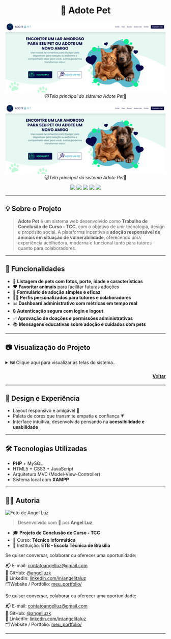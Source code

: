 <h1 align="center">
  🐾 Adote Pet
</h1>
<p align="center">
  <img src="./img/tela-principal.png" alt="Reconhecimento Facial" width="800"/>
  <br/>
  🐱<em>Tela principal do sistema Adote Pet</em>🐶
</p>
<p align="center">
  <img src="./img/tela-principal.png" alt="Reconhecimento Facial" width="800"/>
  <br/>
  🐱<em>Tela principal do sistema Adote Pet</em>🐶
</p>

<p align="center">
  <img src="https://img.shields.io/badge/Feito_com-PHP-blue?style=for-the-badge&logo=php" />
  <img src="https://img.shields.io/badge/Responsivo-Sim-ff69b4?style=for-the-badge" />
  <img src="https://img.shields.io/badge/Projeto-TCC-8A2BE2?style=for-the-badge" />
  <img src="https://img.shields.io/badge/Impacto%20Social-%F0%9F%92%96-7fb9ca?style=for-the-badge" />
  <img src="https://img.shields.io/badge/Impacto%20Social-%F0%9F%92%96-7fb9ca?style=for-the-badge" />
</p>

---

## 💡 Sobre o Projeto

> **Adote Pet** é um sistema web desenvolvido como **Trabalho de Conclusão de Curso - TCC**, com o objetivo de unir tecnologia, design e propósito social. A plataforma incentiva a **adoção responsável de animais em situação de vulnerabilidade**, oferecendo uma experiência acolhedora, moderna e funcional tanto para tutores quanto para colaboradores.

---

## 🧠 Funcionalidades

- 🐶 **Listagem de pets com fotos, porte, idade e características**
- ❤️ **Favoritar animais** para facilitar futuras adoções
- 📝 **Formulário de adoção simples e eficaz**
- 🧑‍💻 **Perfis personalizados para tutores e colaboradores**
- 📊 **Dashboard administrativo com métricas em tempo real**
- 🔒 **Autenticação segura com login e logout**
- ✅ **Aprovação de doações e permissões administrativas**
- 📚 **Mensagens educativas sobre adoção e cuidados com pets**

---

## 📷 Visualização do Projeto

<details>
  <summary>🖼️ Clique aqui para visualizar as telas do sistema..</summary>

  ![Tela ]()
  ![Tela ]()
  ![Tela ]()
  ![Tela ]()
  ![Tela ]()
  ![Tela ]()

</details>

<h4 align="right">

[Voltar](#-visualização-do-projeto)

</h4>

---

## 🎨 Design e Experiência

- Layout responsivo e amigável 🌸
- Paleta de cores que transmite empatia e confiança 💗
- Interface intuitiva, desenvolvida pensando na **acessibilidade e usabilidade**

---

## 🛠️ Tecnologias Utilizadas

- **PHP** + MySQL
- HTML5 + CSS3 + JavaScript
- Arquitetura MVC (Model-View-Controller)
- Sistema local com **XAMPP**

---

## 👩‍🎓 Autoria

<img src="https://github.com/angelluzk.png" width="100px;" alt="Foto de Angel Luz"/>

> Desenvolvido com 💛 por **Angel Luz**.
- 🎓 **Projeto de Conclusão de Curso - TCC**
- 📘 Curso: **Técnico Informática**
- 🏫 Instituição: **ETB - Escola Técnica de Brasília**

Se quiser conversar, colaborar ou oferecer uma oportunidade:

📬 E-mail: [contatoangelluz@gmail.com](mailto:contatoangelluz@gmail.com)  
🐙 GitHub: [@angelluzk](https://github.com/angelluzk)  
💼 LinkedIn: [linkedin.com/in/angelitaluz](https://www.linkedin.com/in/angelitaluz/)  
🗂️Website / Portfólio: [meu_portfolio/](https://angelluzk.github.io/meu_portfolio/) 

Se quiser conversar, colaborar ou oferecer uma oportunidade:

📬 E-mail: [contatoangelluz@gmail.com](mailto:contatoangelluz@gmail.com)  
🐙 GitHub: [@angelluzk](https://github.com/angelluzk)  
💼 LinkedIn: [linkedin.com/in/angelitaluz](https://www.linkedin.com/in/angelitaluz/)  
🗂️Website / Portfólio: [meu_portfolio/](https://angelluzk.github.io/meu_portfolio/) 

---
